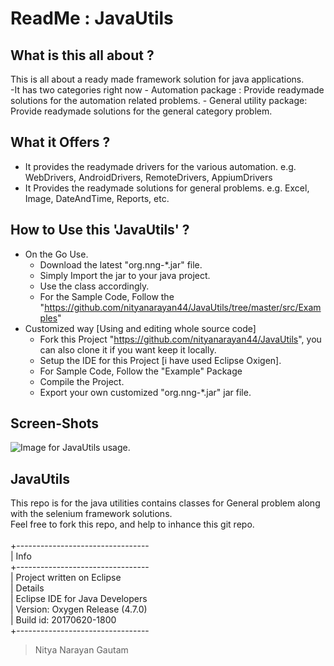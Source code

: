 # ReadMe : JavaUtils

## What is this all about ?
This is all about a ready made framework solution for java applications. <br/>
-It has two categories right now
    - Automation package : Provide readymade solutions for the automation related problems.
    - General utility package: Provide readymade solutions for the general category problem.

## What it Offers ?
- It provides the readymade drivers for the various automation. e.g. WebDrivers, AndroidDrivers, RemoteDrivers, AppiumDrivers
- It Provides the readymade solutions for general problems. e.g. Excel, Image, DateAndTime, Reports, etc.

## How to Use this 'JavaUtils' ?
- On the Go Use.
    - Download the latest "org.nng-*.jar" file.
    - Simply Import the jar to your java project.
    - Use the class accordingly.
    - For the Sample Code, Follow the "https://github.com/nityanarayan44/JavaUtils/tree/master/src/Examples"
- Customized way [Using and editing whole source code]
    - Fork this Project "https://github.com/nityanarayan44/JavaUtils", you can also clone it if you want keep it locally.
    - Setup the IDE for this Project [i have used Eclipse Oxigen].
    - For Sample Code, Follow the "Example" Package
    - Compile the Project.
    - Export your own customized "org.nng-*.jar" jar file.

## Screen-Shots
![Image for JavaUtils usage.](Core_01.png "JavaUtils Usage1")

## JavaUtils
This repo is for the java utilities contains classes for General problem along with the selenium framework solutions. <br/>
Feel free to fork this repo, and help to inhance this git repo. <br/>
<br/>
+---------------------------------<br/>
| Info                            <br/>
+---------------------------------<br/>
| Project written on Eclipse      <br/>
| Details                         <br/>
| Eclipse IDE for Java Developers <br/>
| Version: Oxygen Release (4.7.0) <br/>
| Build id: 20170620-1800         <br/>
+---------------------------------<br/>
> Nitya Narayan Gautam
